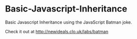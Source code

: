 Basic-Javascript-Inheritance
============================

Basic Javascript Inheritance using the JavaScript Batman joke.

Check it out at http://newideals.clo.uk/labs/batman
